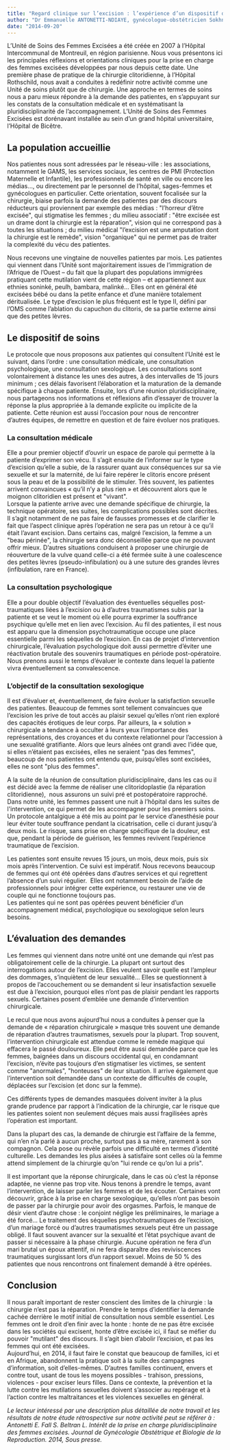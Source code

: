 ```yaml
---
title: "Regard clinique sur l’excision : l’expérience d’un dispositif de soins pluridisciplinaire"
author: "Dr Emmanuelle ANTONETTI-NDIAYE, gynécologue-obstétricien Sokhna FALL, victimologue, ethnologue Laura BELTRAN, sexologue Unité de soins des femmes excisées, Service de Gynécologie-Obstétrique du Professeur Hervé FERNANDEZ, Hôpital de Bicêtre"
date: "2014-09-20"
---
```


<div class="teaser"><p>L’Unité de Soins des Femmes Excisées a été créée en 2007 à l’Hôpital Intercommunal de Montreuil, en région parisienne. Nous vous présentons ici les principales réflexions et orientations cliniques pour la prise en charge des femmes excisées développées par nous depuis cette date. Une première phase de pratique de la chirurgie clitoridienne, à l’Hôpital Rothschild, nous avait a conduites à redéfinir notre activité comme une Unité de soins plutôt que de chirurgie. Une approche en termes de soins nous a paru mieux répondre à la demande des patientes, en s’appuyant sur les constats de la consultation médicale et en systématisant la pluridisciplinarité de l’accompagnement. L’Unité de Soins des Femmes Excisées est dorénavant installée au sein d’un grand hôpital universitaire, l’Hôpital de Bicêtre.</p></div>

## La population accueillie

Nos patientes nous sont adressées par le réseau-ville : les associations, notamment le GAMS, les services sociaux, les centres de PMI (Protection Maternelle et Infantile), les professionnels de santé en ville ou encore les médias…, ou directement par le personnel de l’hôpital, sages-femmes et gynécologues en particulier. Cette orientation, souvent focalisée sur la chirurgie, biaise parfois la demande des patientes par des discours réducteurs qui proviennent par exemple des médias : "l’horreur d’être excisée", qui stigmatise les femmes ; du milieu associatif : "être excisée est un drame dont la chirurgie est la réparation", vision qui ne correspond pas à toutes les situations ; du milieu médical "l’excision est une amputation dont la chirurgie est le remède", vision "organique" qui ne permet pas de traiter la complexité du vécu des patientes.

Nous recevons une vingtaine de nouvelles patientes par mois. Les patientes qui viennent dans l’Unité sont majoritairement issues de l’immigration de l’Afrique de l’Ouest – du fait que la plupart des populations immigrées pratiquant cette mutilation vient de cette région – et appartiennent aux ethnies soninké, peulh, bambara, malinké… Elles ont en général été excisées bébé ou dans la petite enfance et d’une manière totalement déritualisée. Le type d’excision le plus fréquent est le type II, défini par l’OMS comme l’ablation du capuchon du clitoris, de sa partie externe ainsi que des petites lèvres.

## Le dispositif de soins

Le protocole que nous proposons aux patientes qui consultent l’Unité est le suivant, dans l’ordre : une consultation médicale, une consultation psychologique, une consultation sexologique. Les consultations sont volontairement à distance les unes des autres, à des intervalles de 15 jours minimum ; ces délais favorisent l’élaboration et la maturation de la demande spécifique à chaque patiente. Ensuite, lors d’une réunion pluridisciplinaire, nous partageons nos informations et réflexions afin d’essayer de trouver la réponse la plus appropriée à la demande explicite ou implicite de la patiente. Cette réunion est aussi l’occasion pour nous de rencontrer d’autres équipes, de remettre en question et de faire évoluer nos pratiques.

### La consultation médicale

Elle a pour premier objectif d’ouvrir un espace de parole qui permette à la patiente d’exprimer son vécu. Il s’agit ensuite de l’informer sur le type d’excision qu’elle a subie, de la rassurer quant aux conséquences sur sa vie sexuelle et sur la maternité, de lui faire repérer le clitoris encore présent sous la peau et de la possibilité de le stimuler. Très souvent, les patientes arrivent convaincues « qu’il n’y a plus rien » et découvrent alors que le moignon clitoridien est présent et "vivant".  
Lorsque la patiente arrive avec une demande spécifique de chirurgie, la technique opératoire, ses suites, les complications possibles sont décrites. Il s’agit notamment de ne pas faire de fausses promesses et de clarifier le fait que l’aspect clinique après l’opération ne sera pas un retour à ce qu’il était l’avant excision. Dans certains cas, malgré l’excision, la femme a un "beau périnée", la chirurgie sera donc déconseillée parce que ne pouvant offrir mieux. D’autres situations conduisent à proposer une chirurgie de réouverture de la vulve quand celle-ci a été fermée suite à une coalescence des petites lèvres (pseudo-infibulation) ou à une suture des grandes lèvres (infibulation, rare en France).

### La consultation psychologique

Elle a pour double objectif l’évaluation des éventuelles séquelles post-traumatiques liées à l’excision ou à d’autres traumatismes subis par la patiente et se veut le moment où elle pourra exprimer la souffrance psychique qu’elle met en lien avec l’excision. Au fil des patientes, il est nous est apparu que la dimension psychotraumatique occupe une place essentielle parmi les séquelles de l’excision. En cas de projet d’intervention chirurgicale, l’évaluation psychologique doit aussi permettre d’éviter une réactivation brutale des souvenirs traumatiques en période post-opératoire. Nous prenons aussi le temps d’évaluer le contexte dans lequel la patiente vivra éventuellement sa convalescence.

### L’objectif de la consultation sexologique

Il est d’évaluer et, éventuellement, de faire évoluer la satisfaction sexuelle des patientes. Beaucoup de femmes sont tellement convaincues que l’excision les prive de tout accès au plaisir sexuel qu’elles n’ont rien exploré des capacités érotiques de leur corps. Par ailleurs, la « solution » chirurgicale a tendance à occulter à leurs yeux l’importance des représentations, des croyances et du contexte relationnel pour l’accession à une sexualité gratifiante. Alors que leurs aînées ont grandi avec l’idée que, si elles n’étaient pas excisées, elles ne seraient "pas des femmes", beaucoup de nos patientes ont entendu que, puisqu’elles sont excisées, elles ne sont "plus des femmes".

A la suite de la réunion de consultation pluridisciplinaire, dans les cas ou il est décidé avec la femme de réaliser une clitoridoplastie (la réparation clitoridienne),  nous assurons un suivi pré et postopératoire rapproché. Dans notre unité, les femmes passent une nuit à l’hôpital dans les suites de l'intervention, ce qui permet de les accompagner pour les premiers soins. Un protocole antalgique a été mis au point par le service d’anesthésie pour leur éviter toute souffrance pendant la cicatrisation, celle ci durant jusqu'à deux mois. Le risque, sans prise en charge spécifique de la douleur, est que, pendant la période de guérison, les femmes revivent l’expérience traumatique de l’excision.

Les patientes sont ensuite revues 15 jours, un mois, deux mois, puis six mois après l’intervention. Ce suivi est impératif. Nous recevons beaucoup de femmes qui ont été opérées dans d’autres services et qui regrettent l’absence d’un suivi régulier.  Elles ont notamment besoin de l’aide de professionnels pour intégrer cette expérience, ou restaurer une vie de couple qui ne fonctionne toujours pas.  
Les patientes qui ne sont pas opérées peuvent bénéficier d’un accompagnement médical, psychologique ou sexologique selon leurs besoins.

## L’évaluation des demandes

Les femmes qui viennent dans notre unité ont une demande qui n’est pas obligatoirement celle de la chirurgie. La plupart ont surtout des interrogations autour de l’excision. Elles veulent savoir quelle est l’ampleur des dommages, s’inquiètent de leur sexualité… Elles se questionnent à propos de l’accouchement ou se demandent si leur insatisfaction sexuelle est due à l’excision, pourquoi elles n’ont pas de plaisir pendant les rapports sexuels. Certaines posent d’emblée une demande d’intervention chirurgicale.

Le recul que nous avons aujourd’hui nous a conduites à penser que la demande de « réparation chirurgicale » masque très souvent une demande de réparation d’autres traumatismes, sexuels pour la plupart. Trop souvent, l’intervention chirurgicale est attendue comme le remède magique qui effacera le passé douloureux. Elle peut être aussi demandée parce que les femmes, baignées dans un discours occidental qui, en condamnant l’excision, n’évite pas toujours d’en stigmatiser les victimes, se sentent comme "anormales", "honteuses" de leur situation. Il arrive également que l’intervention soit demandée dans un contexte de difficultés de couple, déplacées sur l’excision (et donc sur la femme).

Ces différents types de demandes masquées doivent inviter à la plus grande prudence par rapport à l’indication de la chirurgie, car le risque que les patientes soient non seulement déçues mais aussi fragilisées après l’opération est important.

Dans la plupart des cas, la demande de chirurgie est l’affaire de la femme, qui n’en n’a parlé à aucun proche, surtout pas à sa mère, rarement à son compagnon. Cela pose ou révèle parfois une difficulté en termes d’identité culturelle. Les demandes les plus aisées à satisfaire sont celles où la femme attend simplement de la chirurgie qu’on "lui rende ce qu’on lui a pris".

Il est important que la réponse chirurgicale, dans le cas où c’est la réponse adaptée, ne vienne pas trop vite. Nous tenons à prendre le temps, avant l’intervention, de laisser parler les femmes et de les écouter. Certaines vont découvrir, grâce à la prise en charge sexologique, qu’elles n’ont pas besoin de passer par la chirurgie pour avoir des orgasmes. Parfois, le manque de désir vient d’autre chose : le conjoint néglige les préliminaires, le mariage a été forcé… Le traitement des séquelles psychotraumatiques de l’excision, d’un mariage forcé ou d’autres traumatismes sexuels peut être un passage obligé. Il faut souvent avancer sur la sexualité et l’état psychique avant de passer si nécessaire à la phase chirurgie. Aucune opération ne fera d’un mari brutal un époux attentif, ni ne fera disparaître des reviviscences traumatiques surgissant lors d’un rapport sexuel. Moins de 50 % des patientes que nous rencontrons ont finalement demandé à être opérées.

## Conclusion

Il nous paraît important de rester conscient des limites de la chirurgie : la chirurgie n’est pas la réparation. Prendre le temps d’identifier la demande cachée derrière le motif initial de consultation nous semble essentiel. Les femmes ont le droit d’en finir avec la honte : honte de ne pas être excisée dans les sociétés qui excisent, honte d’être excisée ici, il faut se méfier du pouvoir "mutilant" des discours. Il s’agit bien d’abolir l’excision, et pas les femmes qui ont été excisées.  
Aujourd’hui, en 2014, il faut faire le constat que beaucoup de familles, ici et en Afrique, abandonnent la pratique soit à la suite des campagnes d’information, soit d’elles-mêmes. D’autres familles continuent, envers et contre tout, usant de tous les moyens possibles - trahison, pressions, violences - pour exciser leurs filles. Dans ce contexte, la prévention et la lutte contre les mutilations sexuelles doivent s’associer au repérage et à l’action contre les maltraitances et les violences sexuelles en général.

*Le lecteur intéressé par une description plus détaillée de notre travail et les résultats de notre étude rétrospective sur notre activité peut se référer à : Antonetti E. Fall S. Beltran L. Intérêt de la prise en charge pluridisciplinaire des femmes excisées. Journal de Gynécologie Obstétrique et Biologie de la Reproduction. 2014, Sous presse.*
